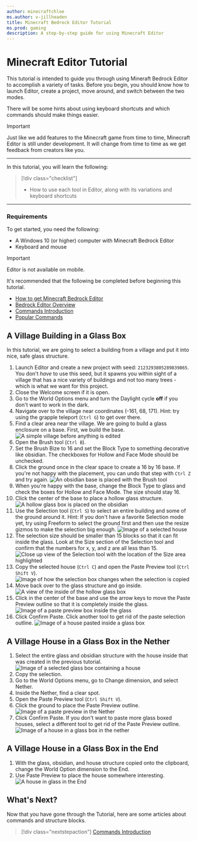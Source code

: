 ```yaml
---
author: minecraftchloe
ms.author: v-jillheaden
title: Minecraft Bedrock Editor Tutorial
ms.prod: gaming
description: A step-by-step guide for using Minecraft Editor
---
```


# Minecraft Editor Tutorial

This tutorial is intended to guide you through using Mineraft Bedrock Editor to accomplish a variety of tasks. Before you begin, you should know how to launch Editor, create a project, move around, and switch between the two modes.

There will be some hints about using keyboard shortcuts and which commands should make things easier.

> [!IMPORTANT]
> Just like we add features to the Minecraft game from time to time, Minecraft Editor is still under development.
> It will change from time to time as we get feedback from creators like you.

--------

In this tutorial, you will learn the following:

> [!div class="checklist"]
>
> - How to use each tool in Editor, along with its variations and keyboard shortcuts

--------

### Requirements

To get started, you need the following:

- A Windows 10 (or higher) computer with Minecraft Bedrock Editor
- Keyboard and mouse

> [!IMPORTANT]
> Editor is not available on mobile.

It's recommended that the following be completed before beginning this tutorial.

- [How to get Minecraft Bedrock Editor](EditorInstallation.md)
- [Bedrock Editor Overview](EditorOverview.md)
- [Commands Introduction](CommandsIntroduction.md)
- [Popular Commands](CommandsPopularCommands.md)

## A Village Building in a Glass Box

In this tutorial, we are going to select a building from a village and put it into nice, safe glass structure.

1. Launch Editor and create a new project with seed: `2123293805289839865`. You don't *have* to use this seed, but it spawns you within sight of a village that has a nice variety of buildings and not too many trees - which is what we want for this project.
1. Close the Welcome screen if it is open.
1. Go to the World Options menu and turn the Daylight cycle **off** if you don't want to work in the dark.
1. Navigate over to the village near coordinates (-161, 68, 171). Hint: try using the grapple teleport (`Ctrl G`) to get over there.
1. Find a clear area near the village. We are going to build a glass enclosure on a base. First, we build the base.
![A simple village before anything is edited](Media/Editor/editor_tutorial_greenhouse_1_.png)
1. Open the Brush tool (`Ctrl B`).
1. Set the Brush Bize to 16 and set the Block Type to something decorative like obsidian. The checkboxes for Hollow and Face Mode should be unchecked.
1. Click the ground once in the clear space to create a 16 by 16 base. If you're not happy with the placement, you can undo that step with `Ctrl Z` and try again.
![An obsidian base is placed with the Brush tool](Media/Editor/editor_tutorial_greenhouse_2_base.png)
1. When you're happy with the base, change the Block Type to glass and check the boxes for Hollow and Face Mode. The size should stay 16.
1. Click the center of the base to place a hollow glass structure.
![A hollow glass box is placed on the obsidian](Media/Editor/editor_tutorial_greenhouse_3_glass.png)
1. Use the Selection tool (`Ctrl S`) to select an entire building and some of the ground around it. Hint: If you don't have a favorite Selection mode yet, try using Freeform to select the ground first and then use the resize gizmos to make the selection big enough.
![Image of a selected house](Media/Editor/editor_tutorial_greenhouse_5_house.png)
1. The selection size should be smaller than 15 blocks so that it can fit inside the glass. Look at the Size section of the Selection tool and confirm that the numbers for x, y, and z are all less than 15.
![Close up view of the Selection tool with the location of the Size area highlighted](Media/Editor/editor_tutorial_greenhouse_6_selection_size.png)
1. Copy the selected house (`Ctrl C`) and open the Paste Preview tool (`Ctrl Shift V`).
![Image of how the selection box changes when the selection is copied](Media/Editor/editor_tutorial_greenhouse_6_copied.png)
1. Move back over to the glass structure and go inside.
![A view of the inside of the hollow glass box](Media/Editor/editor_tutorial_greenhouse_4_inside.png)
1. Click in the center of the base and use the arrow keys to move the Paste Preview outline so that it is completely inside the glass.
![Image of a paste preview box inside the glass](Media/Editor/editor_tutorial_greenhouse_7_paste_preview.png)
1. Click Confirm Paste. Click another tool to get rid of the paste selection outline.
![Image of a house pasted inside a glass box](Media/Editor/editor_tutorial_greenhouse_8_pasted_house.png)

## A Village House in a Glass Box in the Nether

1. Select the entire glass and obsidian structure with the house inside that was created in the previous tutorial.
![Image of a selected glass box containing a house](Media/Editor/editor_tutorial_greenhouse_9_.png)
1. Copy the selection.
1. Go to the World Options menu, go to Change dimension, and select Nether.
1. Inside the Nether, find a clear spot.
1. Open the Paste Preview tool (`Ctrl Shift V`).
1. Click the ground to place the Paste Preview outline.
![Image of a paste preview in the Nether](Media/Editor/editor_tutorial_greenhouse_10_nether.png)
1. Click Confirm Paste. If you don't want to paste more glass boxed houses, select a different tool to get rid of the Paste Preview outline.
![Image of a house in a glass box in the nether](Media/Editor/editor_tutorial_greenhouse_12_done.png)

## A Village House in a Glass Box in the End

1. With the glass, obsidian, and house structure copied onto the clipboard, change the World Option dimension to the End.
1. Use Paste Preview to place the house somewhere interesting.
![A house in glass in the End](Media/Editor/editor_tutorial_greenhouse_13_end.png)

## What's Next?

Now that you have gone through the Tutorial, here are some articles about commands and structure blocks.

> [!div class="nextstepaction"]
> [Commands Introduction](CommandsIntroduction.md)
